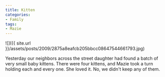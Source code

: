 ```yaml
---
title: Kitten
categories:
- Family
tags:
- Mazie
---
```


![]({{ site.url }}/assets/posts/2009/2875a8eafcb205bbcc08647544661793.jpg)
  



Yesterday our neighbors across the street daughter had found a batch of very small baby kittens. There were four kittens, and Mazie took a turn holding each and every one. She loved it.
No, we didn't keep any of them.
